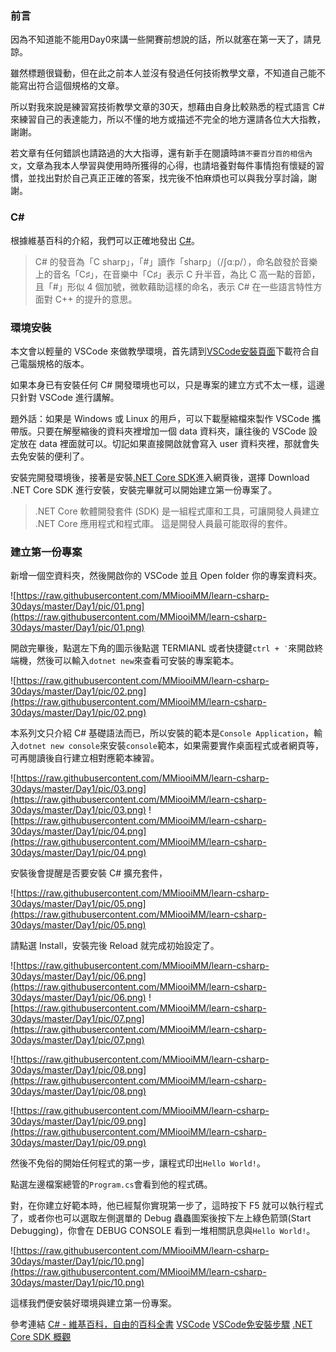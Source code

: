 ### 前言

因為不知道能不能用Day0來講一些開賽前想說的話，所以就塞在第一天了，請見諒。

雖然標題很聳動，但在此之前本人並沒有發過任何技術教學文章，不知道自己能不能寫出符合這個規格的文章。

所以對我來說是練習寫技術教學文章的30天，想藉由自身比較熟悉的程式語言 C# 來練習自己的表達能力，所以不懂的地方或描述不完全的地方還請各位大大指教，謝謝。

若文章有任何錯誤也請路過的大大指導，還有新手在閱讀時`請不要百分百的相信內文`，文章為我本人學習與使用時所獲得的心得，也請培養對每件事情抱有懷疑的習慣，並找出對於自己真正正確的答案，找完後不怕麻煩也可以與我分享討論，謝謝。

### C#

根據維基百科的介紹，我們可以正確地發出 [C#][C# wiki]。

> C# 的發音為「C sharp」，「#」讀作「sharp」（/ʃɑːp/），命名啟發於音樂上的音名「C♯」，在音樂中「C♯」表示 C 升半音，為比 C 高一點的音節，且「#」形似 4 個加號，微軟藉助這樣的命名，表示 C# 在一些語言特性方面對 C++ 的提升的意思。

### 環境安裝

本文會以輕量的 VSCode 來做教學環境，首先請到[VSCode安裝頁面]下載符合自己電腦規格的版本。

如果本身已有安裝任何 C# 開發環境也可以，只是專案的建立方式不太一樣，這邊只針對 VSCode 進行講解。

題外話：如果是 Windows 或 Linux 的用戶，可以下載壓縮檔來製作 VSCode 攜帶版。只要在解壓縮後的資料夾裡增加一個 data 資料夾，讓往後的 VSCode 設定放在 data 裡面就可以。切記如果直接開啟就會寫入 user 資料夾裡，那就會失去免安裝的便利了。

安裝完開發環境後，接著是安裝[.NET Core SDK]進入網頁後，選擇 Download .NET Core SDK 進行安裝，安裝完畢就可以開始建立第一份專案了。

>.NET Core 軟體開發套件 (SDK) 是一組程式庫和工具，可讓開發人員建立 .NET Core 應用程式和程式庫。 這是開發人員最可能取得的套件。

### 建立第一份專案

新增一個空資料夾，然後開啟你的 VSCode 並且 Open folder 你的專案資料夾。

![https://raw.githubusercontent.com/MMiooiMM/learn-csharp-30days/master/Day1/pic/01.png](https://raw.githubusercontent.com/MMiooiMM/learn-csharp-30days/master/Day1/pic/01.png)

開啟完畢後，點選左下角的圖示後點選 TERMIANL 或者快捷鍵`ctrl + ‵`來開啟終端機，然後可以輸入`dotnet new`來查看可安裝的專案範本。

![https://raw.githubusercontent.com/MMiooiMM/learn-csharp-30days/master/Day1/pic/02.png](https://raw.githubusercontent.com/MMiooiMM/learn-csharp-30days/master/Day1/pic/02.png)

本系列文只介紹 C# 基礎語法而已，所以安裝的範本是`Console Application`，輸入`dotnet new console`來安裝`console`範本，如果需要實作桌面程式或者網頁等，可再閱讀後自行建立相對應範本練習。

![https://raw.githubusercontent.com/MMiooiMM/learn-csharp-30days/master/Day1/pic/03.png](https://raw.githubusercontent.com/MMiooiMM/learn-csharp-30days/master/Day1/pic/03.png)
![https://raw.githubusercontent.com/MMiooiMM/learn-csharp-30days/master/Day1/pic/04.png](https://raw.githubusercontent.com/MMiooiMM/learn-csharp-30days/master/Day1/pic/04.png)

安裝後會提醒是否要安裝 C# 擴充套件，

![https://raw.githubusercontent.com/MMiooiMM/learn-csharp-30days/master/Day1/pic/05.png](https://raw.githubusercontent.com/MMiooiMM/learn-csharp-30days/master/Day1/pic/05.png)

請點選 Install，安裝完後 Reload 就完成初始設定了。

![https://raw.githubusercontent.com/MMiooiMM/learn-csharp-30days/master/Day1/pic/06.png](https://raw.githubusercontent.com/MMiooiMM/learn-csharp-30days/master/Day1/pic/06.png)
![https://raw.githubusercontent.com/MMiooiMM/learn-csharp-30days/master/Day1/pic/07.png](https://raw.githubusercontent.com/MMiooiMM/learn-csharp-30days/master/Day1/pic/07.png)

![https://raw.githubusercontent.com/MMiooiMM/learn-csharp-30days/master/Day1/pic/08.png](https://raw.githubusercontent.com/MMiooiMM/learn-csharp-30days/master/Day1/pic/08.png)

![https://raw.githubusercontent.com/MMiooiMM/learn-csharp-30days/master/Day1/pic/09.png](https://raw.githubusercontent.com/MMiooiMM/learn-csharp-30days/master/Day1/pic/09.png)

然後不免俗的開始任何程式的第一步，讓程式印出`Hello World!`。

點選左邊檔案總管的`Program.cs`會看到他的程式碼。

對，在你建立好範本時，他已經幫你實現第一步了，這時按下 F5 就可以執行程式了，或者你也可以選取左側選單的 Debug 蟲蟲圖案後按下左上綠色箭頭(Start Debugging)，你會在 DEBUG CONSOLE 看到一堆相關訊息與`Hello World!`。

![https://raw.githubusercontent.com/MMiooiMM/learn-csharp-30days/master/Day1/pic/10.png](https://raw.githubusercontent.com/MMiooiMM/learn-csharp-30days/master/Day1/pic/10.png)

這樣我們便安裝好環境與建立第一份專案。

參考連結
[C# - 維基百科，自由的百科全書][C# wiki]
[VSCode]
[VSCode免安裝步驟]
[.NET Core SDK 概觀]

[C# wiki]: https://zh.wikipedia.org/wiki/C%E2%99%AF
[VSCode]: https://code.visualstudio.com/
[VSCode安裝頁面]: https://code.visualstudio.com/#alt-downloads
[VSCode免安裝步驟]: https://code.visualstudio.com/docs/editor/portable
[.NET Core SDK 概觀]: https://docs.microsoft.com/zh-tw/dotnet/core/sdk
[.NET Core SDK]: https://www.microsoft.com/net/download